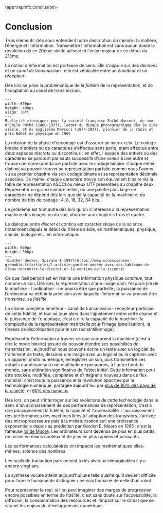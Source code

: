 (appr:repinfo:conclusion)=
# Conclusion

Trois éléments clés sous entendent notre description du monde : la matière, l’énergie et l’information. Transmettre l'information est sans aucun doute la révolution de ce 20ème siècle achevé et l'enjeu majeur de ce début du 21ème.

La notion d'information est porteuse de sens. Elle s'appuie sur des *données* et un *canal de transmission* ; elle est véhiculée entre un *émetteur* et un *récepteur*. 

Dès lors se pose la problématique de la *fidélité* de la représentation, et de l'adaptation au canal de transmission.

```{figure} media/la-voix-de-son-maitre_1956.jpg
---
width: 600px
height: 400px
align: left
---
Publicité «iconique» pour la société française Pathé Marconi, du nom d'Émile Pathé (1860-1937), leader du disque phonographique dès le xixe siècle, et de Guglielmo Marconi (1874-1937), pionnier de la radio et prix Nobel de physique en 1909 
```

La mission de la phase d'encodage est d'assurer au mieux cela. Le codage binaire d'entiers ou de caractères s'effectue sans perte, étant effectué entre deux espaces *discrets* ou discontinus : en effet, l'espace des entiers ou des caractères se parcourt par sauts successifs d'une valeur à une autre et trouve une correspondance parfaite avec le codage binaire. Chaque entier distinct va pouvoir trouver sa représentation parfaite comme nous l'avons vu au premier chapitre via son codage binaire et sa représentation décimale associée. De même, chaque caractère trouve son équivalent binaire via la table de représentation ASCCI ou mieux UTF présentées au chapitre deux. Représenter un grand nombre entier, ou une palette plus large de caractères ne dépend dès lors que de la capacité de la machine et du nombre de bits de codage : 4, 8, 16, 32, 64 bits...

Le problème est tout autre dès lors qu'on s'intéresse à la représentation machine des images ou du son, abordée aux chapitres trois et quatre.

Le dialogue entre *discret* et *continu* est caractéristique de la science notamment depuis le début du XXème siècle, en mathématiques, physique, chimie, biologie et... en informatique.

```{figure} media/image_3.png
---
width: 600px
height: 500px
---
[Günther Uecker, Spirale I 1997](https://www.echosciences-grenoble.fr/articles/l-artiste-gunther-uecker-avec-ses-tableaux-de-clous-rencontre-le-discret-et-le-continu-de-la-science)
```

Ce que l’œil perçoit est en réalité une information physique *continue*, tout comme un son. Dès lors, la représentation d’une image dans l'espace *fini* de la machine - l'ordinateur - ne pourra être que partielle ; la puissance de l’ordinateur va définir la précision avec laquelle l’information va pouvoir être transmise, sa *fidélité*.

La chaine complète émetteur - canal de transmission - récepteur participe de cette fidélité, et tout se joue alors dans l'ajustement entre cette chaine et la puissance de l'encodage, c'est à dire la capacité de la machine : la complexité de la représentation matricielle pour l'image (pixellisation), la finesse de discrétisation pour le son (échantillonnage).

Représenter l'information à travers ce que comprend la machine (c'est à dire le mode binaire) assure de pouvoir étendre ses possibilités de transmission : aujourd'hui nous pouvons écrire un texte avec un logiciel de traitement de texte, dessiner une image avec un logiciel ou la capturer avec un appareil photo numérique, enregistrer un son, puis transmettre ces «objets numériques» à une multitude de personnes, à l'autre bout du monde, sans altération significative de l'objet initial. Cette information peut être stockée, modifiée, complétée et s'intégrer à nouveau dans ce flux mondial : c'est toute la puissance et la révolution apportée par la technologie numérique, partagée aujourd'hui par [plus de 80% des pays de la planète](http://www.smartaddict.fr/ces-regions-sans-internet/), et [60% des humains](https://www.suricats-consulting.com/fresque-du-numerique/?cn-reloaded=1).

Dès lors, on peut s'interroger sur les évolutions de cette technologie dans le sens d'un accroissement de ces performances de représentation, c'est à dire principalement la fidélité, la rapidité et l'accessibilité.
L'accroissement des performances des machines liées à l'adoption des transistors, l'arrivée des microprocesseurs puis à la miniaturisation suit une croissance exponentielle depuis sa prédiction par Gordon E. Moore en 1965 : c'est la fameuse [loi de Moore](https://fr.wikipedia.org/wiki/Loi_de_Moore). Les ordinateurs sont devenus de plus en plus petits, de moins en moins coûteux et de plus en plus rapides et puissants.

Les performances calculatoires ont impacté les mathématiques elles-mêmes, science des nombres.

Les outils de traduction parviennent à des niveaux inimaginables il y a encore vingt ans.

La synthèse vocale atteint aujourd'hui une telle qualité qu'il devient difficile pour l'oreille humaine de distinguer une voix humaine de celle d'un robot.

Pour représenter le réel, si l'on peut imaginer des marges de progression encore possibles en terme de fidélité, c'est sans doute sur l'accessibilité, la diffusion, la consommation des ressources et l'impact sur le climat que se situent les enjeux du développement numérique.